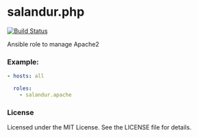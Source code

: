 salandur.php
============

[![Build Status](https://travis-ci.org/salandur/ansible-apache2.svg?branch=master)](https://travis-ci.org/salandur/ansible-apache2)

Ansible role to manage Apache2

### Example:

```yaml
- hosts: all

  roles:
    - salandur.apache
```

### License

Licensed under the MIT License. See the LICENSE file for details.
